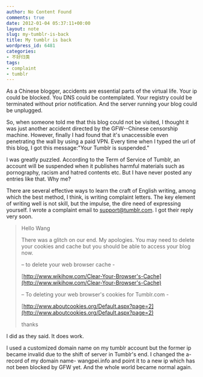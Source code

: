 ```yaml
---
author: No Content Found
comments: true
date: 2012-01-04 05:37:11+00:00
layout: note
slug: my-tumblr-is-back
title: My tumblr is back
wordpress_id: 6481
categories:
- 不好归类
tags:
- complaint
- tumblr
---
```


As a Chinese blogger, accidents are essential parts of the virtual life. Your ip could be blocked. You DNS could be contemplated. Your registry could be terminated without prior notification. And the server running your blog could be unplugged. 

So, when someone told me that this blog could not be visited, I thought it was just another accident directed by the GFW--Chinese censorship machine. However, finally I had found that it's unaccessible even penetrating the wall by using a paid VPN. Every time when I typed the url of this blog, I got this message:"Your Tumblr is suspended."

I was greatly puzzled. According to the Term of Service of Tumblr, an account will be suspended when it publishes harmful materials such as pornography, racism and hatred contents etc. But I have never posted any entries like that. Why me?

There are several effective ways to learn the craft of English writing, among which the best method, I think, is writing complaint letters. The key element of writing well is not skill, but the impulse, the dire need of expressing yourself. I wrote a complaint email to support@tumblr.com. I got their reply very soon. 



<blockquote>Hello Wang

There was a glitch on our end. My apologies. You may need to delete your cookies and cache but you should be able to access your blog now.

– to delete your web browser cache -

[http://www.wikihow.com/Clear-Your-Browser's-Cache](http://www.wikihow.com/Clear-Your-Browser's-Cache)


– To deleting your web browser's cookies for Tumblr.com -

[http://www.aboutcookies.org/Default.aspx?page=2](http://www.aboutcookies.org/Default.aspx?page=2)


thanks</blockquote>



I did as they said. It does work. 

I used a customized domain name on my tumblr account but the former ip became invalid due to the shift of server in Tumblr's end. I changed the a-record of my domain name- wangpei.info and point it to a new ip which has not been blocked by GFW yet. And the whole world became normal again.
